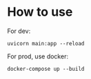 # How to use

For dev:

`uvicorn main:app --reload`

For prod, use docker:

`docker-compose up --build`

